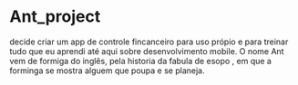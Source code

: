 # Ant_project
decide criar um app de controle fincanceiro para uso própio e para treinar tudo que eu aprendi até aqui sobre desenvolvimento mobile. O nome Ant vem de formiga do inglês, pela historia da fabula de esopo , em que a forminga se mostra alguem que poupa e se planeja.

